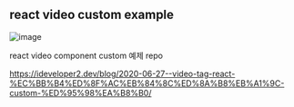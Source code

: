 ## react video custom example

![image](https://user-images.githubusercontent.com/26598542/86140943-6a06b100-bb2c-11ea-999c-15d5f4560dba.gif)

react video component custom 예제 repo

https://ideveloper2.dev/blog/2020-06-27--video-tag-react-%EC%BB%B4%ED%8F%AC%EB%84%8C%ED%8A%B8%EB%A1%9C-custom-%ED%95%98%EA%B8%B0/
